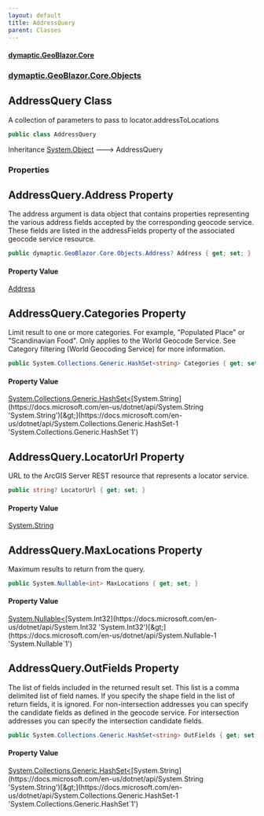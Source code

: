 ```yaml
---
layout: default
title: AddressQuery
parent: Classes
---
```

#### [dymaptic.GeoBlazor.Core](index.html 'index')
### [dymaptic.GeoBlazor.Core.Objects](index.html#dymaptic.GeoBlazor.Core.Objects 'dymaptic.GeoBlazor.Core.Objects')

## AddressQuery Class

A collection of parameters to pass to locator.addressToLocations

```csharp
public class AddressQuery
```

Inheritance [System.Object](https://docs.microsoft.com/en-us/dotnet/api/System.Object 'System.Object') &#129106; AddressQuery
### Properties

<a name='dymaptic.GeoBlazor.Core.Objects.AddressQuery.Address'></a>

## AddressQuery.Address Property

The address argument is data object that contains properties representing the various address fields accepted by the corresponding geocode service. These fields are listed in the addressFields property of the associated geocode service resource.

```csharp
public dymaptic.GeoBlazor.Core.Objects.Address? Address { get; set; }
```

#### Property Value
[Address](dymaptic.GeoBlazor.Core.Objects.Address.html 'dymaptic.GeoBlazor.Core.Objects.Address')

<a name='dymaptic.GeoBlazor.Core.Objects.AddressQuery.Categories'></a>

## AddressQuery.Categories Property

Limit result to one or more categories. For example, "Populated Place" or "Scandinavian Food". Only applies to the World Geocode Service. See Category filtering (World Geocoding Service) for more information.

```csharp
public System.Collections.Generic.HashSet<string> Categories { get; set; }
```

#### Property Value
[System.Collections.Generic.HashSet&lt;](https://docs.microsoft.com/en-us/dotnet/api/System.Collections.Generic.HashSet-1 'System.Collections.Generic.HashSet`1')[System.String](https://docs.microsoft.com/en-us/dotnet/api/System.String 'System.String')[&gt;](https://docs.microsoft.com/en-us/dotnet/api/System.Collections.Generic.HashSet-1 'System.Collections.Generic.HashSet`1')

<a name='dymaptic.GeoBlazor.Core.Objects.AddressQuery.LocatorUrl'></a>

## AddressQuery.LocatorUrl Property

URL to the ArcGIS Server REST resource that represents a locator service.

```csharp
public string? LocatorUrl { get; set; }
```

#### Property Value
[System.String](https://docs.microsoft.com/en-us/dotnet/api/System.String 'System.String')

<a name='dymaptic.GeoBlazor.Core.Objects.AddressQuery.MaxLocations'></a>

## AddressQuery.MaxLocations Property

Maximum results to return from the query.

```csharp
public System.Nullable<int> MaxLocations { get; set; }
```

#### Property Value
[System.Nullable&lt;](https://docs.microsoft.com/en-us/dotnet/api/System.Nullable-1 'System.Nullable`1')[System.Int32](https://docs.microsoft.com/en-us/dotnet/api/System.Int32 'System.Int32')[&gt;](https://docs.microsoft.com/en-us/dotnet/api/System.Nullable-1 'System.Nullable`1')

<a name='dymaptic.GeoBlazor.Core.Objects.AddressQuery.OutFields'></a>

## AddressQuery.OutFields Property

The list of fields included in the returned result set. This list is a comma delimited list of field names. If you specify the shape field in the list of return fields, it is ignored. For non-intersection addresses you can specify the candidate fields as defined in the geocode service. For intersection addresses you can specify the intersection candidate fields.

```csharp
public System.Collections.Generic.HashSet<string> OutFields { get; set; }
```

#### Property Value
[System.Collections.Generic.HashSet&lt;](https://docs.microsoft.com/en-us/dotnet/api/System.Collections.Generic.HashSet-1 'System.Collections.Generic.HashSet`1')[System.String](https://docs.microsoft.com/en-us/dotnet/api/System.String 'System.String')[&gt;](https://docs.microsoft.com/en-us/dotnet/api/System.Collections.Generic.HashSet-1 'System.Collections.Generic.HashSet`1')
